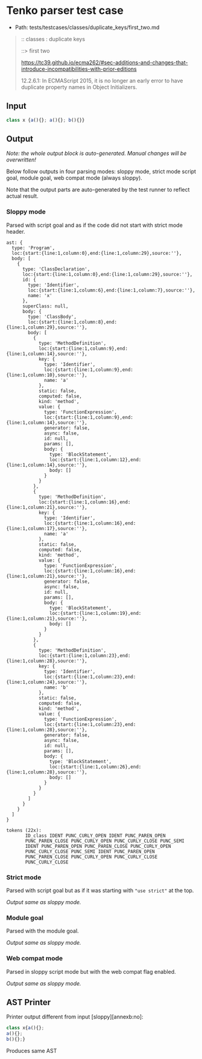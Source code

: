# Tenko parser test case

- Path: tests/testcases/classes/duplicate_keys/first_two.md

> :: classes : duplicate keys
>
> ::> first two
> 
> https://tc39.github.io/ecma262/#sec-additions-and-changes-that-introduce-incompatibilities-with-prior-editions
> 
> 12.2.6.1: In ECMAScript 2015, it is no longer an early error to have duplicate property names in Object Initializers.

## Input

`````js
class x {a(){}; a(){}; b(){}}
`````

## Output

_Note: the whole output block is auto-generated. Manual changes will be overwritten!_

Below follow outputs in four parsing modes: sloppy mode, strict mode script goal, module goal, web compat mode (always sloppy).

Note that the output parts are auto-generated by the test runner to reflect actual result.

### Sloppy mode

Parsed with script goal and as if the code did not start with strict mode header.

`````
ast: {
  type: 'Program',
  loc:{start:{line:1,column:0},end:{line:1,column:29},source:''},
  body: [
    {
      type: 'ClassDeclaration',
      loc:{start:{line:1,column:0},end:{line:1,column:29},source:''},
      id: {
        type: 'Identifier',
        loc:{start:{line:1,column:6},end:{line:1,column:7},source:''},
        name: 'x'
      },
      superClass: null,
      body: {
        type: 'ClassBody',
        loc:{start:{line:1,column:8},end:{line:1,column:29},source:''},
        body: [
          {
            type: 'MethodDefinition',
            loc:{start:{line:1,column:9},end:{line:1,column:14},source:''},
            key: {
              type: 'Identifier',
              loc:{start:{line:1,column:9},end:{line:1,column:10},source:''},
              name: 'a'
            },
            static: false,
            computed: false,
            kind: 'method',
            value: {
              type: 'FunctionExpression',
              loc:{start:{line:1,column:9},end:{line:1,column:14},source:''},
              generator: false,
              async: false,
              id: null,
              params: [],
              body: {
                type: 'BlockStatement',
                loc:{start:{line:1,column:12},end:{line:1,column:14},source:''},
                body: []
              }
            }
          },
          {
            type: 'MethodDefinition',
            loc:{start:{line:1,column:16},end:{line:1,column:21},source:''},
            key: {
              type: 'Identifier',
              loc:{start:{line:1,column:16},end:{line:1,column:17},source:''},
              name: 'a'
            },
            static: false,
            computed: false,
            kind: 'method',
            value: {
              type: 'FunctionExpression',
              loc:{start:{line:1,column:16},end:{line:1,column:21},source:''},
              generator: false,
              async: false,
              id: null,
              params: [],
              body: {
                type: 'BlockStatement',
                loc:{start:{line:1,column:19},end:{line:1,column:21},source:''},
                body: []
              }
            }
          },
          {
            type: 'MethodDefinition',
            loc:{start:{line:1,column:23},end:{line:1,column:28},source:''},
            key: {
              type: 'Identifier',
              loc:{start:{line:1,column:23},end:{line:1,column:24},source:''},
              name: 'b'
            },
            static: false,
            computed: false,
            kind: 'method',
            value: {
              type: 'FunctionExpression',
              loc:{start:{line:1,column:23},end:{line:1,column:28},source:''},
              generator: false,
              async: false,
              id: null,
              params: [],
              body: {
                type: 'BlockStatement',
                loc:{start:{line:1,column:26},end:{line:1,column:28},source:''},
                body: []
              }
            }
          }
        ]
      }
    }
  ]
}

tokens (22x):
       ID_class IDENT PUNC_CURLY_OPEN IDENT PUNC_PAREN_OPEN
       PUNC_PAREN_CLOSE PUNC_CURLY_OPEN PUNC_CURLY_CLOSE PUNC_SEMI
       IDENT PUNC_PAREN_OPEN PUNC_PAREN_CLOSE PUNC_CURLY_OPEN
       PUNC_CURLY_CLOSE PUNC_SEMI IDENT PUNC_PAREN_OPEN
       PUNC_PAREN_CLOSE PUNC_CURLY_OPEN PUNC_CURLY_CLOSE
       PUNC_CURLY_CLOSE
`````

### Strict mode

Parsed with script goal but as if it was starting with `"use strict"` at the top.

_Output same as sloppy mode._

### Module goal

Parsed with the module goal.

_Output same as sloppy mode._

### Web compat mode

Parsed in sloppy script mode but with the web compat flag enabled.

_Output same as sloppy mode._

## AST Printer

Printer output different from input [sloppy][annexb:no]:

````js
class x{a(){};
a(){};
b(){};}
````

Produces same AST

